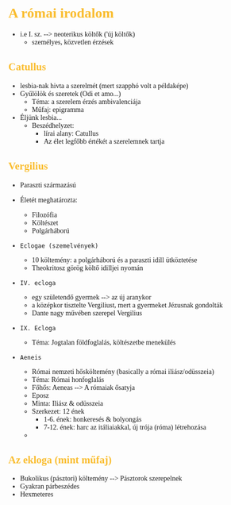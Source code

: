 <span style="font-family:'cascadia code'">

# <span style="color:#fabd2f">A római irodalom
- i.e I. sz. --> neoterikus költők ('új költők)
  - személyes, közvetlen érzések



## <span style="color:#fabd2f">Catullus
- lesbia-nak hivta a szerelmét (mert szapphó volt a példaképe)
- Gyűlölök és szeretek (Odi et amo...)
  - Téma: a szerelem érzés ambivalenciája
  - Műfaj: epigramma
- Éljünk lesbia...
  - Beszédhelyzet:
    - lírai alany: Catullus
    - Az élet legfőbb értékét a szerelemnek tartja


## <span style="color:#fabd2f">Vergilius
- Paraszti származású
- Életét meghatározta:
  - Filozófia
  - Költészet
  - Polgárháború

- `Eclogae (szemelvények)`
  - 10 költemény: a polgárháború és a paraszti idill ütköztetése
  - Theokritosz görög költő idilljei nyomán
- `IV. ecloga`
  - egy születendő gyermek --> az új aranykor
  - a középkor tisztelte Vergiliust, mert a gyermeket Jézusnak gondolták
  - Dante nagy művében szerepel Vergilius
- `IX. Ecloga`
  - Téma: Jogtalan földfoglalás, költészetbe menekülés
- `Aeneis`
  - Római nemzeti hősköltemény (basically a római iliász/odüsszeia)
  - Téma: Római honfoglalás
  - Főhős: Aeneas --> A rómaiak ősatyja
  - Eposz
  - Minta: Iliász & odüsszeia
  - Szerkezet: 12 ének
    - 1-6. ének: honkeresés & bolyongás
    - 7-12. ének: harc az itáliaiakkal, új trója (róma) létrehozása
  - 

## <span style="color:#fabd2f">Az ekloga (mint műfaj)
- Bukolikus (pásztori) költemény --> Pásztorok szerepelnek
- Gyakran párbeszédes
- Hexmeteres